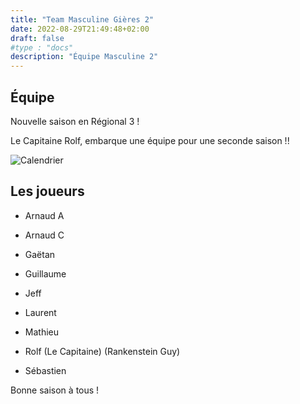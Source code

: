 ```yaml
---
title: "Team Masculine Gières 2"
date: 2022-08-29T21:49:48+02:00
draft: false
#type : "docs"
description: "Équipe Masculine 2"
---
```


## Équipe

Nouvelle saison en Régional 3 !

Le Capitaine Rolf, embarque une équipe pour une seconde saison !!

![Calendrier](/images/2022-2023-R3H.png)

## Les joueurs

- Arnaud A

- Arnaud C

- Gaëtan

- Guillaume

- Jeff

- Laurent

- Mathieu

- Rolf (Le Capitaine) (Rankenstein Guy)

- Sébastien

Bonne saison à tous !
